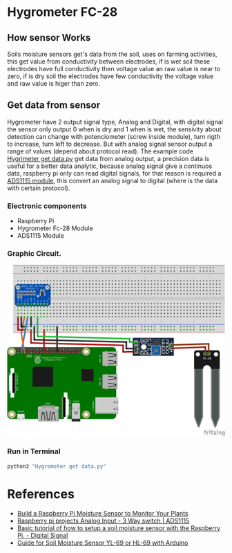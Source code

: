 # Hygrometer FC-28
## How sensor Works
Soils moisture sensors get's data from the soil, uses on farming activities, this get value from conductivity between electrodes, if is wet soil these electrodes have full conductivity then voltage value an raw value is near to zero, if is dry soil the electrodes have few conductivity the voltage value and raw value is higer than zero.

## Get data from sensor
Hygrometer have 2 output signal type, Analog and Digital, with digital signal the sensor only output 0 when is dry and 1 when is wet, the sensivity about detection can change with potenciometer (screw inside module), turn rigth to increase, turn left to decrease. But with analog signal sensor output a range of values (depend about protocol read). The example code [Hygrimeter get data.py](/Example&#32;code/Hygrometer&#32;FC-28&#32;Sensor/Hygrometer&#32;get&#32;data.py) get data from analog output, a precision data is useful for a better data analytic, because analog signal give a continuos data, raspberry pi only can read digital signals, for that reason is required a [ADS1115 module](/Example&#32;code/ADS1115&#32;Module), this convert an analog signal to digital (where is the data with certain protocol).

### Electronic components
* Raspberry Pi
* Hygrometer Fc-28 Module
* ADS1115 Module

### Graphic Circuit.
[![Hygrometer sensor](/Images/Circuits/Hygrometer&#32;FC-28&#32;Sensor_bb.png)](/Images/Circuits/Hygrometer&#32;FC-28&#32;Sensor_bb.png)

### Run in Terminal
```bash
python3 "Hygrometer get data.py"
```

# References
* [Build a Raspberry Pi Moisture Sensor to Monitor Your Plants](https://computers.tutsplus.com/tutorials/build-a-raspberry-pi-moisture-sensor-to-monitor-your-plants--mac-52875)
* [Raspberry pi projects Analog Input - 3 Way switch | ADS1115 ](https://www.youtube.com/watch?v=pBxeHlvF4eQ)
* [Basic tutorial of how to setup a soil moisture sensor with the Raspberry Pi. - Digital Signal](https://www.instructables.com/id/Soil-Moisture-Sensor-Raspberry-Pi/)
* [Guide for Soil Moisture Sensor YL-69 or HL-69 with Arduino](https://randomnerdtutorials.com/guide-for-soil-moisture-sensor-yl-69-or-hl-69-with-the-arduino/)
